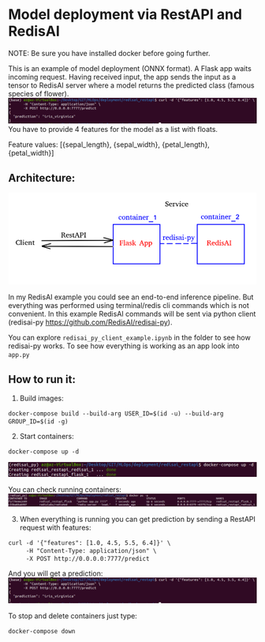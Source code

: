 # Model deployment via RestAPI and RedisAI
NOTE: Be sure you have installed docker before going further.

This is an example of model deployment (ONNX format). A Flask app waits incoming request. Having received input, the app sends the input as a tensor to RedisAI server where a model returns the predicted class (famous species of flower).
<img src="img/prediction.png"/>
You have to provide 4 features for the model as a list with floats.

Feature values: [{sepal_length}, {sepal_width}, {petal_length}, {petal_width}] 

## Architecture:
<img src="img/architecture.png"/>

In my RedisAI example you could see an end-to-end inference pipeline.
But everything was performed using terminal/redis cli commands which is not convenient.
In this example RedisAI commands will be sent via python client (redisai-py https://github.com/RedisAI/redisai-py).

You can explore `redisai_py_client_example.ipynb` in the folder to see how redisai-py works.
To see how everything is working as an app look into `app.py`

## How to run it:
1) Build images:
```
docker-compose build --build-arg USER_ID=$(id -u) --build-arg GROUP_ID=$(id -g)
```

2) Start containers:
```
docker-compose up -d
```
<img src="img/docker_compose_up.png"/> 

You can check running containers:
<img src="img/docker_ps_check.png"/> 

3) When everything is running you can get prediction by sending a RestAPI request with features:
```
curl -d '{"features": [1.0, 4.5, 5.5, 6.4]}' \
     -H "Content-Type: application/json" \
     -X POST http://0.0.0.0:7777/predict
```
And you will get a prediction:
<img src="img/prediction.png"/> 

To stop and delete containers just type:
```
docker-compose down
```
